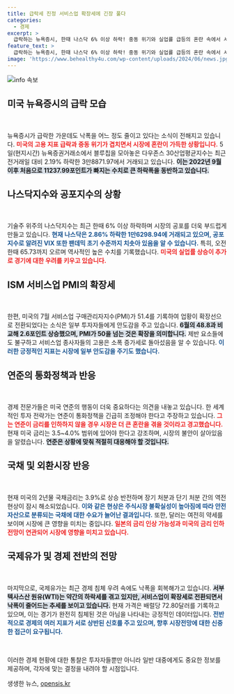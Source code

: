 ```yaml
---
title: 급락세 진정 서비스업 확장세에 긴장 풀다
categories:
  - 경제
excerpt: >
  급락하는 뉴욕증시, 한때 나스닥 6% 이상 하락! 중동 위기와 실업률 급등의 혼란 속에서 서비스업 PMI 확장세에 일부 안도하며 낙폭 줄여. 경기침체 우려가 시장을 흔들고 있지만, 반등의 희망은 여전합니다. 클릭해 더 알아보세요!
feature_text: >
  급락하는 뉴욕증시, 한때 나스닥 6% 이상 하락! 중동 위기와 실업률 급등의 혼란 속에서 서비스업 PMI 확장세에 일부 안도하며 낙폭 줄여. 경기침체 우려가 시장을 흔들고 있지만, 반등의 희망은 여전합니다. 클릭해 더 알아보세요!
image: 'https://www.behealthy4u.com/wp-content/uploads/2024/06/news.jpg'
---
```


<p><img src="https://www.behealthy4u.com/wp-content/uploads/2024/06/news.jpg" alt="info 속보" /></p>

<h2 data-ke-size="size26">미국 뉴욕증시의 급락 모습</h2>

<p data-ke-size="size16">&nbsp;</p>

<p>뉴욕증시가 급락한 가운데도 낙폭을 어느 정도 줄이고 있다는 소식이 전해지고 있습니다. <b><span style="color: #ee2323;">미국의 고용 지표 급락과 중동 위기가 겹치면서 시장에 혼란이 가득한 상황입니다.</span></b> 5일(현지시간) 뉴욕증권거래소에서 블루칩을 모아놓은 다우존스 30산업평균지수는 최근 전거래일 대비 2.19% 하락한 3만8871.97에서 거래되고 있습니다. <b><span style="background-color: #21538527;">이는 2022년 9월 이후 처음으로 11237.99포인트가 빠지는 수치로 큰 하락폭을 동반하고 있습니다.</span></b> </p>

<h2 data-ke-size="size26">나스닥지수와 공포지수의 상황</h2>

<p data-ke-size="size16">&nbsp;</p>

<p>기술주 위주의 나스닥지수는 최근 한때 6% 이상 하락하며 시장의 공포를 더욱 부드럽게 만들고 있습니다. <b><span style="color: #1a5490;">현재 나스닥은 2.86% 하락한 1만6298.94에 거래되고 있으며, 공포 지수로 알려진 VIX 또한 팬데믹 초기 수준까지 치솟아 있음을 알 수 있습니다.</span></b> 특히, 오전 한때 65.73까지 오르며 역사적인 높은 수치를 기록했습니다. <b><span style="color: #ee2323;">미국의 실업률 상승이 추가로 경기에 대한 우려를 키우고 있습니다.</span></b> </p>

<h2 data-ke-size="size26">ISM 서비스업 PMI의 확장세</h2>

<p data-ke-size="size16">&nbsp;</p>

<p>한편, 미국의 7월 서비스업 구매관리자지수(PMI)가 51.4를 기록하여 업황이 확장선으로 전환되었다는 소식은 일부 투자자들에게 안도감을 주고 있습니다. <b><span style="background-color: #21538527;">6월의 48.8과 비교해 2.6포인트 상승했으며, PMI가 50을 넘는 것은 확장을 의미합니다.</span></b> 제반 요소들에도 불구하고 서비스업 종사자들의 고용은 소폭 증가세로 돌아섰음을 알 수 있습니다. <b><span style="color: #1a5490;">이러한 긍정적인 지표는 시장에 일부 안도감을 주기도 했습니다.</span></b> </p>

<h2 data-ke-size="size26">연준의 통화정책과 반응</h2>

<p data-ke-size="size16">&nbsp;</p>

<p>경제 전문가들은 미국 연준의 행동이 더욱 중요하다는 의견을 내놓고 있습니다. 한 세계적인 투자 전략가는 연준이 통화정책을 긴급히 조정해야 한다고 주장하고 있습니다. <b><span style="color: #ee2323;">그는 연준이 금리를 인하하지 않을 경우 시장은 더 큰 혼란을 겪을 것이라고 경고했습니다.</span></b> 현재 미국 금리는 3.5~4.0% 범위에 있어야 한다고 강조하며, 시장의 불안이 살아있음을 알렸습니다. <b><span style="background-color: #21538527;">연준은 상황에 맞춰 적절히 대응해야 할 것입니다.</span></b></p>

<h2 data-ke-size="size26">국채 및 외환시장 반응</h2>

<p data-ke-size="size16">&nbsp;</p>

<p>현재 미국의 2년물 국채금리는 3.9%로 상승 반전하며 장기 처분과 단기 처분 간의 역전 현상이 잠시 해소되었습니다. <b><span style="color: #1a5490;">이와 같은 현상은 주식시장 불확실성이 높아짐에 따라 안전자산으로 분류되는 국채에 대한 수요가 늘어난 결과입니다.</span></b> 또한, 달러는 여전히 약세를 보이며 시장에 큰 영향을 미치는 중입니다. <b><span style="color: #ee2323;">일본의 금리 인상 가능성과 미국의 금리 인하 전망이 연관되어 시장에 영향을 미치고 있습니다.</span></b></p>

<h2 data-ke-size="size26">국제유가 및 경제 전반의 전망</h2>

<p data-ke-size="size16">&nbsp;</p>

<p>마지막으로, 국제유가는 최근 경제 침체 우려 속에도 낙폭을 회복해가고 있습니다. <b><span style="background-color: #21538527;">서부텍사스산 원유(WTI)는 약간의 하락세를 겪고 있지만, 서비스업이 확장세로 전환되면서 낙폭이 줄어드는 추세를 보이고 있습니다.</span></b> 현재 가격은 배럴당 72.80달러를 기록하고 있으며, 이는 경기가 완전히 침체된 것은 아님을 나타내는 긍정적인 데이터입니다. <b><span style="color: #1a5490;">전반적으로 경제의 여러 지표가 서로 상반된 신호를 주고 있으며, 향후 시장전망에 대한 신중한 접근이 요구됩니다.</span></b> </p>

<p data-ke-size="size16">&nbsp;</p> 

<p>이러한 경제 현황에 대한 통찰은 투자자들뿐만 아니라 일반 대중에게도 중요한 정보를 제공하며, 각자에 맞는 결정을 내려야 할 시점입니다.</p>
생생한 뉴스, <a href="https://opensis.kr" rel="dofollow">opensis.kr</a>


